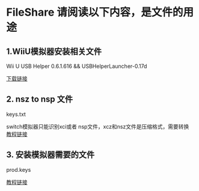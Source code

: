 # FileShare 请阅读以下内容，是文件的用途


## 1.WiiU模拟器安装相关文件

Wii U USB Helper 0.6.1.616  &&   USBHelperLauncher-0.17d

[下载链接](https://drive.google.com/file/d/1eFeA36Nd1UwqOc4hsPG3_aFggBmjFlW8/view?usp=sharing,%20https://drive.google.com/file/d/1kPatjNHYd58CwTqsyoDyhTaF3gH0ewgt/view?usp=sharing
)

## 2. nsz  to nsp 文件

keys.txt

switch模拟器只能识别xci或者 nsp文件，xcz和nsz文件是压缩格式，需要转换 [教程链接](https://youtu.be/oL-qlzZBcJs)




## 3. 安装模拟器需要的文件

prod.keys 

 [教程链接](https://youtu.be/rdGEX19PBHE)


